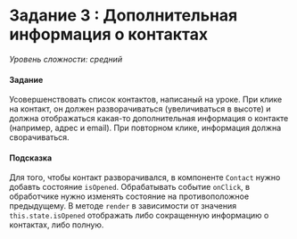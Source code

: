 # Задание 3 : Дополнительная информация о контактах

_Уровень сложности: средний_

#### Задание

Усовершенствовать список контактов, написаный на уроке. При клике на контакт, он должен разворачиваться (увеличиваться в высоте) и должна отображаться какая-то дополнительная информация о контакте (например, адрес и email). При повторном клике, информация должна сворачиваться.

#### Подсказка

Для того, чтобы контакт разворачивался, в компоненте ```Contact``` нужно добавть состояние ```isOpened```. Обрабатывать событие ```onClick```, в обработчике нужно изменять состояние на противоположное предыдущему. В методе ```render``` в зависимости от значения ```this.state.isOpened``` отображать либо сокращенную информацию о контактах, либо полную.